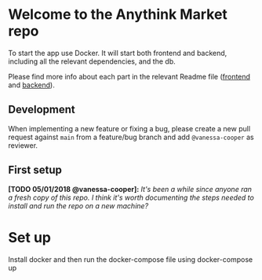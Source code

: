 # Welcome to the Anythink Market repo

To start the app use Docker. It will start both frontend and backend, including all the relevant dependencies, and the db.

Please find more info about each part in the relevant Readme file ([frontend](frontend/readme.md) and [backend](backend/README.md)).

## Development

When implementing a new feature or fixing a bug, please create a new pull request against `main` from a feature/bug branch and add `@vanessa-cooper` as reviewer.

## First setup

**[TODO 05/01/2018 @vanessa-cooper]:** _It's been a while since anyone ran a fresh copy of this repo. I think it's worth documenting the steps needed to install and run the repo on a new machine?_

# Set up

Install docker and then run the docker-compose file using docker-compose up